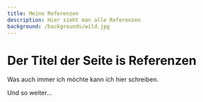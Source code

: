 ```yaml
---
title: Meine Referenzen
description: Hier sieht man alle Referenzen
background: /backgrounds/wild.jpg
---
```

# Der Titel der Seite is Referenzen

Was auch immer ich möchte kann ich hier schreiben.

Und so weiter...
